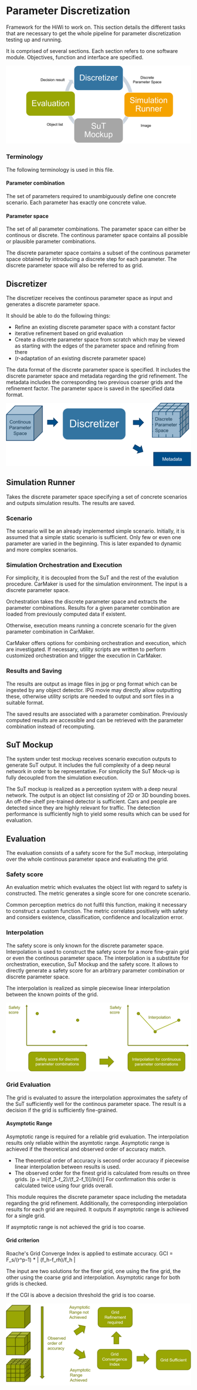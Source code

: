 # Parameter Discretization

Framework for the HiWi to work on.
This section details the different tasks that are necessary to get the whole pipeline for parameter discretization testing up and running.

It is comprised of several sections.
Each section refers to one software module.
Objectives, function and interface are specified.

![Overview](img/Overview.png)

### Terminology 

The following terminology is used in this file.

#### Parameter combination

The set of parameters required to unambiguously define one concrete scenario.
Each parameter has exactly one concrete value.

#### Parameter space

The set of all parameter combinations.
The parameter space can either be continous or discrete.
The continous parameter space contains all possible or plausible parameter combinations.

The discrete parameter space contains a subset of the continous parameter space obtained by introducing a discrete step for each parameter.
The discrete parameter space will also be referred to as grid.


## Discretizer

The discretizer receives the continous parameter space as input and generates a discrete parameter space. 

It should be able to do the following things:
- Refine an existing discrete parameter space with a constant factor
- iterative refinement based on grid evaluation
- Create a discrete parameter space from scratch which may be viewed as starting with the edges of the parameter space and refining from there
- (r-adaptation of an existing discrete parameter space)

The data format of the discrete parameter space is specified.
It includes the discrete parameter space and metadata regarding the grid refinement. 
The metadata includes the corresponding two previous coarser grids and the refinement factor. 
The parameter space is saved in the specified data format.

![Discretizer](img/Discretizer.png)

## Simulation Runner

Takes the discrete parameter space specifying a set of concrete scenarios and outputs simulation results.
The results are saved.

### Scenario

The scenario will be an already implemented simple scenario.
Initially, it is assumed that a simple static scenario is sufficient.
Only few or even one parameter are varied in the beginning. 
This is later expanded to dynamic and more complex scenarios. 

### Simulation Orchestration and Execution

For simplicity, it is decoupled from the SuT and the rest of the evalution procedure.
CarMaker is used for the simulation environment. 
The input is a discrete parameter space. 

Orchestration takes the discrete parameter space and extracts the parameter combinations.
Results for a given parameter combination are loaded from previously computed data if existent.

Otherwise, execution means running a concrete scenario for the given parameter combination in CarMaker. 

CarMaker offers options for combining orchestration and execution, which are investigated. 
If necessary, utility scripts are written to perform customized orchestration and trigger the execution in CarMaker.

### Results and Saving

The results are output as image files in jpg or png format which can be ingested by any object detector. 
IPG movie may directly allow outputting these, otherwise utility scripts are needed to output and sort files in a suitable format. 

The saved results are associated with a parameter combination. 
Previously computed results are accessible and can be retrieved with the parameter combination instead of recomputing. 


## SuT Mockup

The system under test mockup receives scenario execution outputs to generate SuT output. 
It includes the full complexity of a deep neural network in order to be representative.
For simplicity the SuT Mock-up is fully decoupled from the simulation execution.

The SuT mockup is realized as a perception system with a deep neural network.
The output is an object list consisting of 2D or 3D bounding boxes. 
An off-the-shelf pre-trained detector is sufficient. 
Cars and people are detected since they are highly relevant for traffic.
The detection performance is sufficiently high to yield some results which can be used for evaluation.


## Evaluation

The evaluation consists of a safety score for the SuT mockup, interpolating over the whole continous parameter space and evaluating the grid.

### Safety score

An evaluation metric which evaluates the object list with regard to safety is constructed.
The metric generates a single score for one concrete scenario.

Common perception metrics do not fulfil this function, making it necessary to construct a custom function.
The metric correlates positively with safety and considers existence, classification, confidence and localization error.

### Interpolation

The safety score is only known for the discrete parameter space.
Interpolation is used to construct the safety score for a more fine-grain grid or even the continous parameter space.
The interpolation is a substitute for orchestration, execution, SuT Mockup and the safety score.
It allows to directly generate a safety score for an arbitrary parameter combination or discrete parameter space. 

The interpolation is realized as simple piecewise linear interpolation between the known points of the grid.

![Safety_Interpolation](img/Safety_Interpolation.png)

### Grid Evaluation

The grid is evaluated to assure the interpolation approximates the safety of the SuT sufficiently well for the continous parameter space. 
The result is a decision if the grid is sufficiently fine-grained.

#### Asymptotic Range 

Asymptotic range is required for a reliable grid evaluation.
The interpolation results only reliable within the asymtotic range.
Asymptotic range is achieved if the theoretical and observed order of accuracy match.

- The theoretical order of accuracy is second order accuracy if piecewise linear interpolation between results is used.
- The observed order for the finest grid is calculated from results on three grids.
[p = ln\[(f_3-f_2)/(f_2-f_1)\]/ln(r)]
For confirmation this order is calculated twice using four grids overall.

This module requires the discrete parameter space including the metadata regarding the grid refinement.
Additionally, the corresponding interpolation results for each grid are required.
It outputs if asymptotic range is achieved for a single grid. 

If asymptotic range is not achieved the grid is too coarse.

#### Grid criterion

Roache's Grid Converge Index is applied to estimate accuracy. 
GCI = F_s/(r^p-1) * | (f_h-f_rh)/f_h | 

The input are two solutions for the finer grid, one using the fine grid, the other using the coarse grid and interpolation. 
Asymptotic range for both grids is checked. 

If the CGI is above a decision threshold the grid is too coarse. 

![Grid_Evaluation](img/Grid_Evaluation.png)



